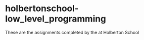 # holbertonschool-low_level_programming
These are the assignments completed by the at Holberton School
